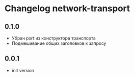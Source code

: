 # Changelog network-transport

## 0.1.0
  - Убран port из конструктора транспорта
  - Подмешивание общих заголовков к запросу

## 0.0.1
  - init version
